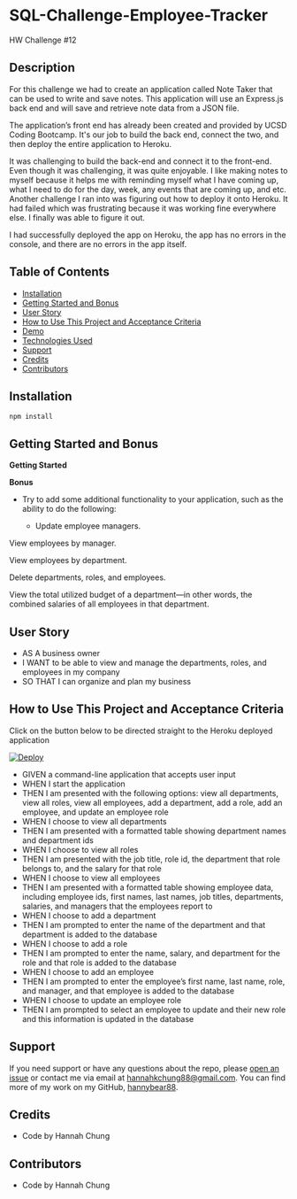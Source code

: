 # SQL-Challenge-Employee-Tracker
HW Challenge #12

## Description
For this challenge we had to create an application called Note Taker that can be used to write and save notes. This application will use an Express.js back end and will save and retrieve note data from a JSON file.

The application’s front end has already been created and provided by UCSD Coding Bootcamp. It's our job to build the back end, connect the two, and then deploy the entire application to Heroku.

It was challenging to build the back-end and connect it to the front-end. Even though it was challenging, it was quite enjoyable. I like making notes to myself because it helps me with reminding myself what I have coming up, what I need to do for the day, week, any events that are coming up, and etc. Another challenge I ran into was figuring out how to deploy it onto Heroku. It had failed which was frustrating because it was working fine everywhere else. I finally was able to figure it out.

 I had successfully deployed the app on Heroku, the app has no errors in the console, and there are no errors in the app itself. 

## Table of Contents
* [Installation](#installation)
* [Getting Started and Bonus](#Getting-Started-and-Bonus)
* [User Story](#User-Story)
* [How to Use This Project and Acceptance Criteria](#How-to-Use-This-Project-and-Acceptance-Criteria)
* [Demo](#Demo)
* [Technologies Used](#Technologies-Used)
* [Support](#Support)
* [Credits](#Credits)
* [Contributors](#Contributors)


## Installation
`````
npm install
`````

## Getting Started and Bonus

**Getting Started**



**Bonus**

- Try to add some additional functionality to your application, such as the ability to do the following:

    * Update employee managers.

View employees by manager.

View employees by department.

Delete departments, roles, and employees.

View the total utilized budget of a department—in other words, the combined salaries of all employees in that department.
## User Story
- AS A business owner
- I WANT to be able to view and manage the departments, roles, and employees in my company
- SO THAT I can organize and plan my business

## How to Use This Project and Acceptance Criteria
Click on the button below to be directed straight to the Heroku deployed application

[![Deploy](https://www.herokucdn.com/deploy/button.svg)](https://expressjs-challenge-note-taker.herokuapp.com/)


- GIVEN a command-line application that accepts user input
- WHEN I start the application
- THEN I am presented with the following options: view all departments, view all roles, view all employees, add a department, add a role, add an employee, and update an employee role
- WHEN I choose to view all departments
- THEN I am presented with a formatted table showing department names and department ids
- WHEN I choose to view all roles
- THEN I am presented with the job title, role id, the department that role belongs to, and the salary for that role
- WHEN I choose to view all employees
- THEN I am presented with a formatted table showing employee data, including employee ids, first names, last names, job titles, departments, salaries, and managers that the employees report to
- WHEN I choose to add a department
- THEN I am prompted to enter the name of the department and that department is added to the database
- WHEN I choose to add a role
- THEN I am prompted to enter the name, salary, and department for the role and that role is added to the database
- WHEN I choose to add an employee
- THEN I am prompted to enter the employee’s first name, last name, role, and manager, and that employee is added to the database
- WHEN I choose to update an employee role
- THEN I am prompted to select an employee to update and their new role and this information is updated in the database
 

<!-- ## Demo 
Screenshots

**Landing Page Screenshot**
![Landing Page Screenshot](/public/assets/images/landing_page_screenshot.png)

**Note Taker Screenshots**

![Note Taker Screenshot 1](/public/assets/images/Note_Taker_Screenshot_1.png)

![Note Taker Screenshot 2](/public/assets/images/Note_Taker_Screenshot_2.png)

![Note Taker Screenshot 3](/public/assets/images/Note_Taker_Screenshot_3.png) -->

<!-- ## Technologies Used

![Technologies](https://img.shields.io/badge/JavaScript-F7DF1E?style=for-the-badge&logo=javascript&logoColor=black)
![Technologies](https://img.shields.io/badge/-OOP-red)
![Technologies](https://img.shields.io/badge/-JSON-blue)
![Technologies](https://img.shields.io/badge/-Node.js-339933?logo=Node.js&logoColor=white)
![Technologies](https://img.shields.io/badge/-npm-CB3837?logo=npm&logoColor=white)
![Technologies](https://img.shields.io/badge/-Express-blueviolet)
![Technologies](https://img.shields.io/badge/UUID-orange)
![Technologies](https://img.shields.io/badge/-Heroku-grey) -->


## Support 
If you need support or have any questions about the repo, please [open an issue](https://github.com/hannybear88/Node.js-Challenge-Professional-README-Generator/issues) or contact me via email at hannahkchung88@gmail.com. You can find more of my work on my GitHub, [hannybear88](https://github.com/hannybear88/).

## Credits
- Code by Hannah Chung 

## Contributors
- Code by Hannah Chung